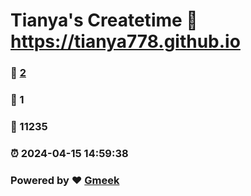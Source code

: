 # Tianya's Createtime :link: https://tianya778.github.io 
### :page_facing_up: [2](https://tianya778.github.io/tag.html) 
### :speech_balloon: 1 
### :hibiscus: 11235 
### :alarm_clock: 2024-04-15 14:59:38 
### Powered by :heart: [Gmeek](https://github.com/Meekdai/Gmeek)
